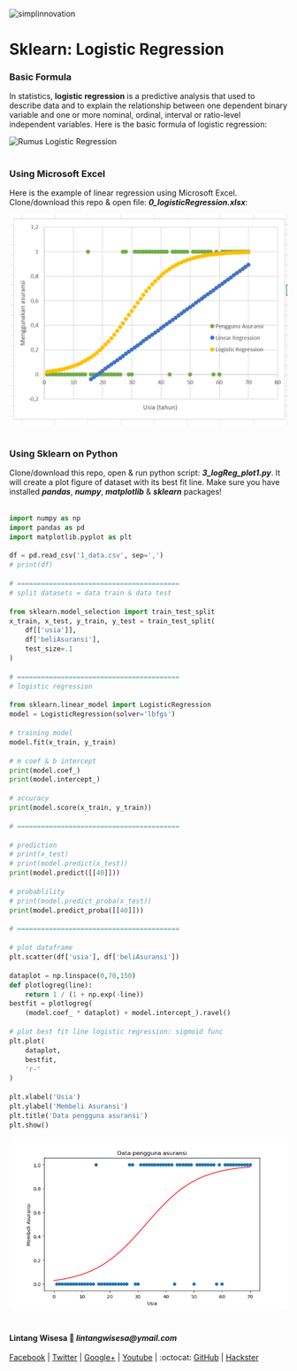 ![simplinnovation](https://4.bp.blogspot.com/-f7YxPyqHAzY/WJ6VnkvE0SI/AAAAAAAADTQ/0tDQPTrVrtMAFT-q-1-3ktUQT5Il9FGdQCLcB/s350/simpLINnovation1a.png)

# Sklearn: Logistic Regression

### **Basic Formula**

In statistics, __logistic regression__ is a predictive analysis that used to describe data and to explain the relationship between one dependent binary variable and one or more nominal, ordinal, interval or ratio-level independent variables. Here is the basic formula of logistic regression:

![Rumus Logistic Regression](http://faculty.cas.usf.edu/mbrannick/regression/gifs/lo8.gif)

#

### **Using Microsoft Excel**

Here is the example of linear regression using Microsoft Excel. Clone/download this repo & open file: __*0_logisticRegression.xlsx*__:

![Logistic Regression](./0_logisticRegression.png)

#

### **Using Sklearn on Python**

Clone/download this repo, open & run python script: __*3_logReg_plot1.py*__. It will create a plot figure of dataset with its best fit line. Make sure you have installed __*pandas*__, __*numpy*__, __*matplotlib*__ & __*sklearn*__ packages!

```python

import numpy as np
import pandas as pd
import matplotlib.pyplot as plt

df = pd.read_csv('1_data.csv', sep=',')
# print(df)

# =========================================
# split datasets = data train & data test

from sklearn.model_selection import train_test_split
x_train, x_test, y_train, y_test = train_test_split(
    df[['usia']], 
    df['beliAsuransi'], 
    test_size=.1
)

# =========================================
# logistic regression

from sklearn.linear_model import LogisticRegression
model = LogisticRegression(solver='lbfgs')

# training model
model.fit(x_train, y_train)

# m coef & b intercept
print(model.coef_)
print(model.intercept_)

# accuracy
print(model.score(x_train, y_train))

# =========================================

# prediction
# print(x_test)
# print(model.predict(x_test))
print(model.predict([[40]]))

# probablility
# print(model.predict_proba(x_test))
print(model.predict_proba([[40]]))

# =========================================

# plot dataframe
plt.scatter(df['usia'], df['beliAsuransi'])

dataplot = np.linspace(0,70,150)
def plotlogreg(line):
    return 1 / (1 + np.exp(-line))
bestfit = plotlogreg(
    (model.coef_ * dataplot) + model.intercept_).ravel()

# plot best fit line logistic regression: sigmoid func
plt.plot(
    dataplot,
    bestfit,
    'r-'
)

plt.xlabel('Usia')
plt.ylabel('Membeli Asuransi')
plt.title('Data pengguna asuransi')
plt.show()

```

![Logistic Regression](./3_logReg_plot1.png)

#

#### Lintang Wisesa :love_letter: _lintangwisesa@ymail.com_

[Facebook](https://www.facebook.com/lintangbagus) | 
[Twitter](https://twitter.com/Lintang_Wisesa) |
[Google+](https://plus.google.com/u/0/+LintangWisesa1) |
[Youtube](https://www.youtube.com/user/lintangbagus) | 
:octocat: [GitHub](https://github.com/LintangWisesa) |
[Hackster](https://www.hackster.io/lintangwisesa)